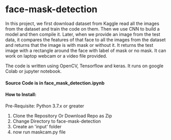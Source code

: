 # face-mask-detection

In this project, we first download dataset from Kaggle read all the images from the dataset and
train the code on them. Then we use CNN to build a model and then compile it. Later, when we
provide an image from the test data, it compares the features of that face to all the images from
the dataset and returns that the image is with mask or without it. It returns the test image with a
rectangle around the face with label of mask or no mask. It can work on laptop webcam or a video
file provided.

The code is written using OpenCV, Tensorflow and keras. It runs on google Colab or jupyter
notebook. 

#### Source Code is in face_mask_detection.ipynb

#### How to Install:

Pre-Requisite: Python 3.7.x or greater

1. Clone the Repository Or Download Repo as Zip
2. Change Directory to face-mask-detection
3. Create an 'input' folder
4. now run maskcam.py file

